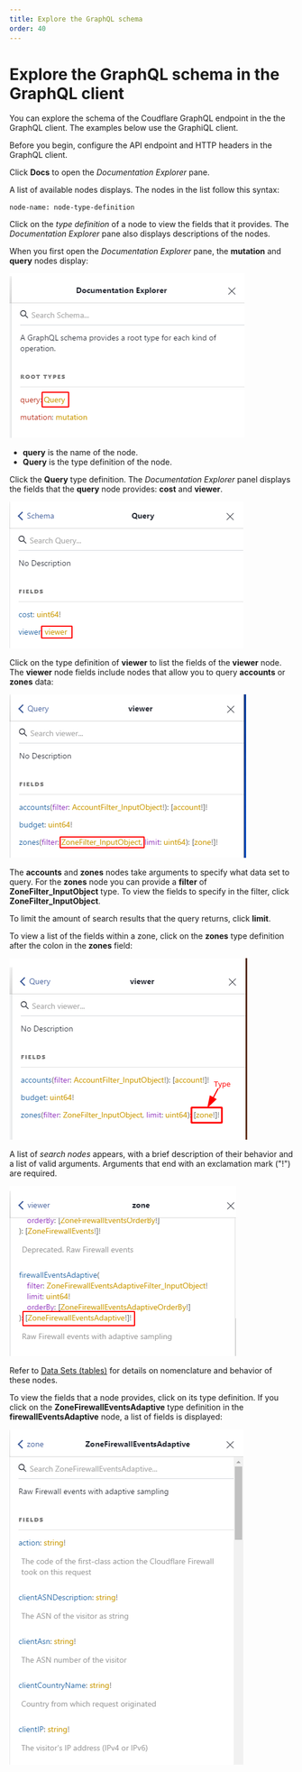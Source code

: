 ```yaml
---
title: Explore the GraphQL schema
order: 40
---
```


# Explore the GraphQL schema in the GraphQL client

You can explore the schema of the Coudflare GraphQL endpoint in the the GraphQL client. The examples below use the GraphiQL client.

Before you begin, configure the API endpoint and HTTP headers in the GraphQL client.

Click **Docs** to open the _Documentation Explorer_ pane.

A list of available nodes displays. The nodes in the list follow this syntax:

```
node-name: node-type-definition
```

Click on the _type definition_ of a node to view the fields that it provides. The _Documentation Explorer_ pane also displays descriptions of the nodes.

When you first open the _Documentation Explorer_ pane, the **mutation** and **query** nodes display:

![Mutation and query nodes](../../static/images/docs-query.png)

* **query** is the name of the node.
* **Query** is the type definition of the node.

Click the **Query** type definition. The _Documentation Explorer_ panel displays the fields that the **query** node provides: **cost** and **viewer**.

![Cost and viewer fields](../../static/images/docs-viewer.png)

Click on the type definition of **viewer** to list the fields of the **viewer** node. The **viewer** node fields include nodes that allow you to query **accounts** or **zones** data:

![viewer fields](../../static/images/docs-zone-filter.png)

The **accounts** and **zones** nodes take arguments to specify what data set to query.
For the **zones** node you can provide a **filter** of **ZoneFilter_InputObject** type. To view the fields to specify in the filter, click **ZoneFilter_InputObject**.

To limit the amount of search results that the query returns, click **limit**.

To view a list of the fields within a zone, click on the **zones** type definition after the colon in the **zones** field:

![Zones type definition](../../static/images/docs-zone.png)

A list of _search nodes_ appears, with a brief description of their behavior and a list of valid arguments.
Arguments that end with an exclamation mark ("!") are required.

![Search nodes](../../static/images/docs-fw-data-set.png)

Refer to [Data Sets (tables)](/graphql-api/features/data-sets) for details on nomenclature and behavior of these nodes.

To view the fields that a node provides, click on its type definition. If you click on the **ZoneFirewallEventsAdaptive** type definition in the  **firewallEventsAdaptive** node, a list of fields is displayed:

![ZoneFirewallEventsAdaptive type definition](../../static/images/docs-fw-fields-list.png)
